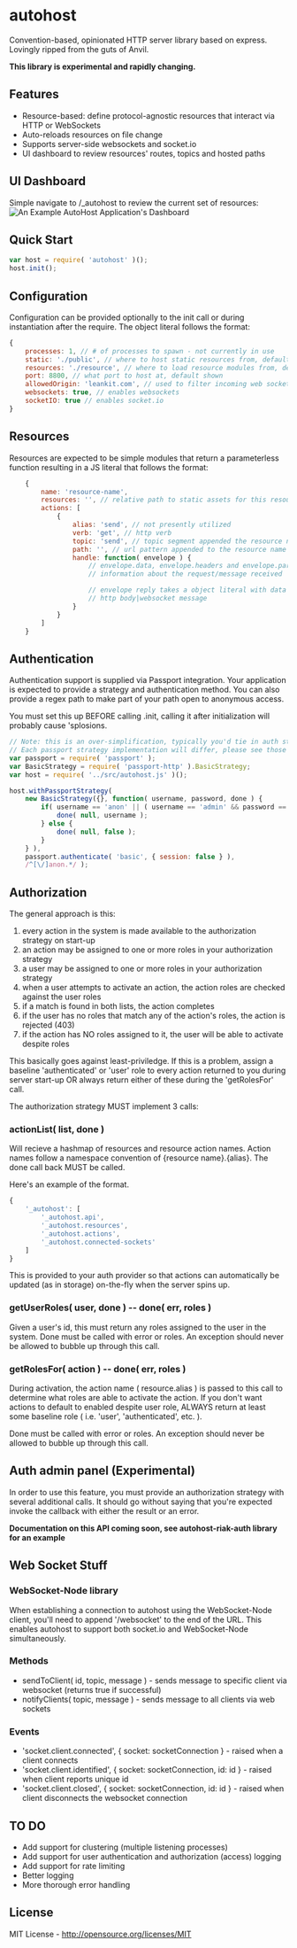 # autohost
Convention-based, opinionated HTTP server library based on express. Lovingly ripped from the guts of Anvil.

__This library is experimental and rapidly changing.__

## Features

 * Resource-based: define protocol-agnostic resources that interact via HTTP or WebSockets
 * Auto-reloads resources on file change
 * Supports server-side websockets and socket.io
 * UI dashboard to review resources' routes, topics and hosted paths

## UI Dashboard
Simple navigate to /_autohost to review the current set of resources:
![An Example AutoHost Application's Dashboard](http://i4.minus.com/jbnWId8h3hZcac.png)

## Quick Start

```js
var host = require( 'autohost' )();
host.init();
```

## Configuration
Configuration can be provided optionally to the init call or during instantiation after the require. The object literal follows the format:

```js
{
	processes: 1, // # of processes to spawn - not currently in use
	static: './public', // where to host static resources from, default value shown
	resources: './resource', // where to load resource modules from, default value shown
	port: 8800, // what port to host at, default shown
	allowedOrigin: 'leankit.com', // used to filter incoming web socket connections based on origin
	websockets: true, // enables websockets
	socketIO: true // enables socket.io
}
```

## Resources
Resources are expected to be simple modules that return a parameterless function resulting in a JS literal that follows the format:

```js
	{
		name: 'resource-name',
		resources: '', // relative path to static assets for this resource
		actions: [ 
			{
				alias: 'send', // not presently utilized
				verb: 'get', // http verb
				topic: 'send', // topic segment appended the resource name
				path: '', // url pattern appended to the resource name
				handle: function( envelope ) {
					// envelope.data, envelope.headers and envelope.params may contain
					// information about the request/message received

					// envelope reply takes a object literal with data property for
					// http body|websocket message					
				}
			}
		]
	}
```

## Authentication
Authentication support is supplied via Passport integration. Your application is expected to provide a strategy and authentication method. You can also provide a regex path to make part of your path open to anonymous access.

You must set this up BEFORE calling .init, calling it after initialization will probably cause 'splosions.

```javascript
// Note: this is an over-simplification, typically you'd tie in auth store access inside the callback.
// Each passport strategy implementation will differ, please see those for details.
var passport = require( 'passport' );
var BasicStrategy = require( 'passport-http' ).BasicStrategy;
var host = require( '../src/autohost.js' )();

host.withPassportStrategy(
	new BasicStrategy({}, function( username, password, done ) {		
		if( username == 'anon' || ( username == 'admin' && password == 'admin' ) ) {
			done( null, username );
		} else {
			done( null, false );
		}
	} ),
	passport.authenticate( 'basic', { session: false } ),
	/^[\/]anon.*/ );
```

## Authorization
The general approach is this:
 1. every action in the system is made available to the authorization strategy on start-up
 1. an action may be assigned to one or more roles in your authorization strategy
 1. a user may be assigned to one or more roles in your authorization strategy
 1. when a user attempts to activate an action, the action roles are checked against the user roles
   1. if a match is found in both lists, the action completes
   1. if the user has no roles that match any of the action's roles, the action is rejected (403)
   1. if the action has NO roles assigned to it, the user will be able to activate despite roles

This basically goes against least-priviledge. If this is a problem, assign a baseline 'authenticated' or 'user' role to every action returned to you during server start-up OR always return either of these during the 'getRolesFor' call.

The authorization strategy MUST implement 3 calls:

### actionList( list, done )
Will recieve a hashmap of resources and resource action names. Action names follow a namespace convention of {resource name}.{alias}. The done call back MUST be called.

Here's an example of the format.
```javascript
{
	'_autohost': [
		'_autohost.api', 
		'_autohost.resources', 
		'_autohost.actions', 
		'_autohost.connected-sockets'
	]
}
```

This is provided to your auth provider so that actions can automatically be updated (as in storage) on-the-fly when the server spins up.

### getUserRoles( user, done ) -- done( err, roles )
Given a user's id, this must return any roles assigned to the user in the system. Done must be called with error or roles. An exception should never be allowed to bubble up through this call.

### getRolesFor( action ) -- done( err, roles )
During activation, the action name ( resource.alias ) is passed to this call to determine what roles are able to activate the action. If you don't want actions to default to enabled despite user role, ALWAYS return at least some baseline role ( i.e. 'user', 'authenticated', etc. ).

Done must be called with error or roles. An exception should never be allowed to bubble up through this call.

## Auth admin panel (Experimental)
In order to use this feature, you must provide an authorization strategy with several additional calls. It should go without saying that you're expected invoke the callback with either the result or an error.

__Documentation on this API coming soon, see autohost-riak-auth library for an example__
		
## Web Socket Stuff

### WebSocket-Node library
When establishing a connection to autohost using the WebSocket-Node client, you'll need to append '/websocket' to the end of the URL. This enables autohost to support both socket.io and WebSocket-Node simultaneously.

### Methods
 * sendToClient( id, topic, message ) - sends message to specific client via websocket (returns true if successful)
 * notifyClients( topic, message ) - sends message to all clients via web sockets 

### Events

 * 'socket.client.connected', { socket: socketConnection } - raised when a client connects
 * 'socket.client.identified', { socket: socketConnection, id: id } - raised when client reports unique id
 * 'socket.client.closed', { socket: socketConnection, id: id } - raised when client disconnects the websocket connection

## TO DO
 * Add support for clustering (multiple listening processes)
 * Add support for user authentication and authorization (access) logging
 * Add support for rate limiting
 * Better logging
 * More thorough error handling

## License
MIT License - http://opensource.org/licenses/MIT